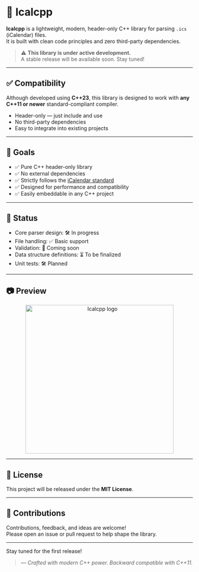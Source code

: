 # 📅 Icalcpp

**Icalcpp** is a lightweight, modern, header-only C++ library for parsing `.ics` (iCalendar) files.  
It is built with clean code principles and zero third-party dependencies.

> ⚠️ **This library is under active development.**  
> A stable release will be available soon. Stay tuned!

---

## ✅ Compatibility

Although developed using **C++23**, this library is designed to work with **any C++11 or newer** standard-compliant compiler.

- Header-only — just include and use  
- No third-party dependencies  
- Easy to integrate into existing projects

---

## 🚀 Goals

- ✅ Pure C++ header-only library
- ✅ No external dependencies
- ✅ Strictly follows the [iCalendar standard](https://icalendar.org/)
- ✅ Designed for performance and compatibility
- ✅ Easily embeddable in any C++ project

---

## 📌 Status

- Core parser design: 🛠️ In progress  
- File handling: ✅ Basic support  
- Validation: 🧪 Coming soon  
- Data structure definitions: ⏳ To be finalized  
- Unit tests: 🛠️ Planned  

---

## 📷 Preview

<p align="center">
  <img src="path-to-your-image.png" alt="Icalcpp logo" width="400"/>
</p>

---

## 📁 License

This project will be released under the **MIT License**.

---

## 🙌 Contributions

Contributions, feedback, and ideas are welcome!  
Please open an issue or pull request to help shape the library.

---

Stay tuned for the first release!

> — *Crafted with modern C++ power. Backward compatible with C++11.*
